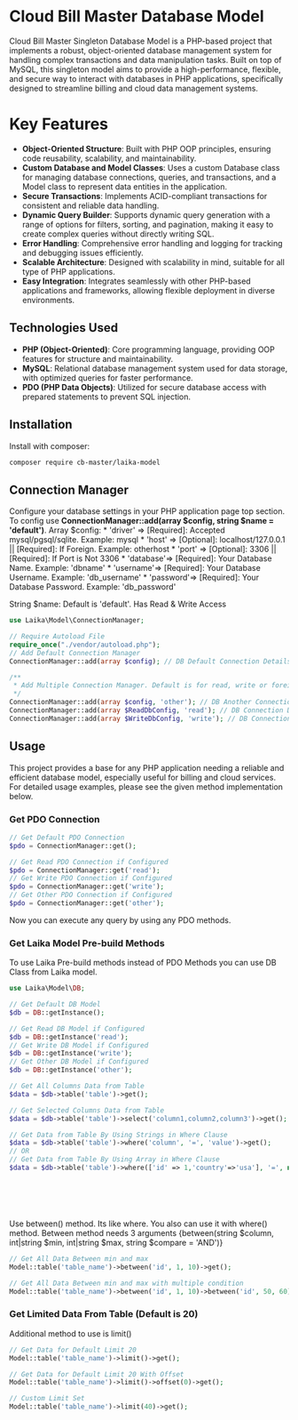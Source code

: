 # Cloud Bill Master Database Model
Cloud Bill Master Singleton Database Model is a PHP-based project that implements a robust, object-oriented database management system for handling complex transactions and data manipulation tasks. Built on top of MySQL, this singleton model aims to provide a high-performance, flexible, and secure way to interact with databases in PHP applications, specifically designed to streamline billing and cloud data management systems.

# Key Features
* <b>Object-Oriented Structure</b>: Built with PHP OOP principles, ensuring code reusability, scalability, and maintainability.</br>
* <b>Custom Database and Model Classes</b>: Uses a custom Database class for managing database connections, queries, and transactions, and a Model class to represent data entities in the application.</br>
* <b>Secure Transactions</b>: Implements ACID-compliant transactions for consistent and reliable data handling.</br>
* <b>Dynamic Query Builder</b>: Supports dynamic query generation with a range of options for filters, sorting, and pagination, making it easy to create complex queries without directly writing SQL.</br>
* <b>Error Handling</b>: Comprehensive error handling and logging for tracking and debugging issues efficiently.</br>
* <b>Scalable Architecture</b>: Designed with scalability in mind, suitable for all type of PHP applications.</br>
* <b>Easy Integration</b>: Integrates seamlessly with other PHP-based applications and frameworks, allowing flexible deployment in diverse environments.</br>

## Technologies Used
* <b>PHP (Object-Oriented)</b>: Core programming language, providing OOP features for structure and maintainability.</br>
* <b>MySQL</b>: Relational database management system used for data storage, with optimized queries for faster performance.</br>
* <b>PDO (PHP Data Objects)</b>: Utilized for secure database access with prepared statements to prevent SQL injection.</br>

## Installation
Install with composer:
```bash
composer require cb-master/laika-model
```
##  Connection Manager
Configure your database settings in your PHP application page top section.
To config use <b>ConnectionManager::add(array $config, string $name = 'default')</b>.
Array $config:
    * 'driver'  => [Required]: Accepted mysql/pgsql/sqlite. Example: mysql
    * 'host'    => [Optional]: localhost/127.0.0.1 || [Required]: If Foreign. Example: otherhost
    * 'port'    => [Optional]: 3306 || [Required]: If Port is Not 3306
    * 'database'=> [Required]: Your Database Name. Example: 'dbname'
    * 'username'=> [Required]: Your Database Username. Example: 'db_username'
    * 'password'=> [Required]: Your Database Password. Example: 'db_password'

String $name: Default is 'default'. Has Read & Write Access

```php
use Laika\Model\ConnectionManager;

// Require Autoload File
require_once("./vendor/autoload.php");
// Add Default Connection Manager
ConnectionManager::add(array $config); // DB Default Connection Details for Read & Write both

/**
 * Add Multiple Connection Manager. Default is for read, write or foreign
 */
ConnectionManager::add(array $config, 'other'); // DB Another Connection for Read & Write. Local or Foreign
ConnectionManager::add(array $ReadDbConfig, 'read'); // DB Connection Details for Read
ConnectionManager::add(array $WriteDbConfig, 'write'); // DB Connection Details for Write
```
## Usage
This project provides a base for any PHP application needing a reliable and efficient database model, especially useful for billing and cloud services. For detailed usage examples, please see the given method implementation below.

### Get PDO Connection
```php
// Get Default PDO Connection
$pdo = ConnectionManager::get();

// Get Read PDO Connection if Configured
$pdo = ConnectionManager::get('read');
// Get Write PDO Connection if Configured
$pdo = ConnectionManager::get('write');
// Get Other PDO Connection if Configured
$pdo = ConnectionManager::get('other');
```
Now you can execute any query by using any PDO methods.
### Get Laika Model Pre-build Methods
To use Laika Pre-build methods instead of PDO Methods you can use DB Class from Laika model.

```php
use Laika\Model\DB;

// Get Default DB Model
$db = DB::getInstance();

// Get Read DB Model if Configured
$db = DB::getInstance('read');
// Get Write DB Model if Configured
$db = DB::getInstance('write');
// Get Other DB Model if Configured
$db = DB::getInstance('other');

// Get All Columns Data from Table
$data = $db->table('table')->get();

// Get Selected Columns Data from Table
$data = $db->table('table')->select('column1,column2,column3')->get();

// Get Data from Table By Using Strings in Where Clause
$data = $db->table('table')->where('column', '=', 'value')->get();
// OR
// Get Data from Table By Using Array in Where Clause
$data = $db->table('table')->where(['id' => 1,'country'=>'usa'], '=', null, 'AND')->get();







```
Use between() method. Its like where. You also can use it with where() method. Between method needs 3 arguments {between(string $column, int|string $min, int|string $max, string $compare = 'AND')}
```php
// Get All Data Between min and max
Model::table('table_name')->between('id', 1, 10)->get();

// Get All Data Between min and max with multiple condition
Model::table('table_name')->between('id', 1, 10)->between('id', 50, 60)->get();

```

### Get Limited Data From Table (Default is 20)
Additional method to use is limit()
```php
// Get Data for Default Limit 20
Model::table('table_name')->limit()->get();

// Get Data for Default Limit 20 With Offset
Model::table('table_name')->limit()->offset(0)->get();

// Custom Limit Set
Model::table('table_name')->limit(40)->get();
```
